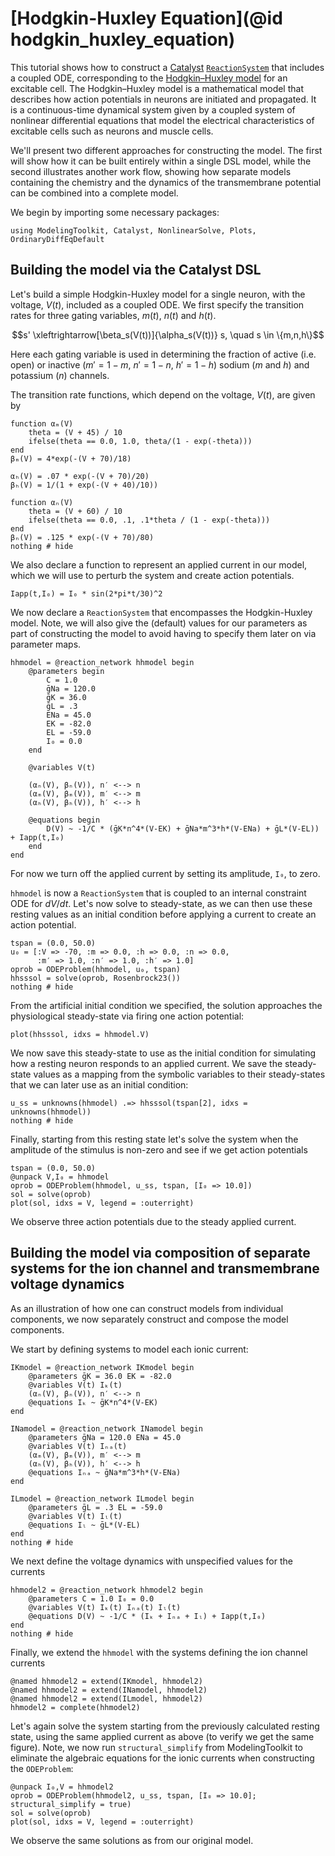 # [Hodgkin-Huxley Equation](@id hodgkin_huxley_equation)

This tutorial shows how to construct a
[Catalyst](http://docs.sciml.ai/Catalyst/stable/) [`ReactionSystem`](@ref) that
includes a coupled ODE, corresponding to the [Hodgkin–Huxley
model](https://en.wikipedia.org/wiki/Hodgkin%E2%80%93Huxley_model) for an
excitable cell. The Hodgkin–Huxley model is a mathematical model that describes
how action potentials in neurons are initiated and propagated. It is a
continuous-time dynamical system given by a coupled system of nonlinear
differential equations that model the electrical characteristics of excitable
cells such as neurons and muscle cells.

We'll present two different approaches for constructing the model. The first
will show how it can be built entirely within a single DSL model, while the
second illustrates another work flow, showing how separate models containing the
chemistry and the dynamics of the transmembrane potential can be combined into a
complete model.

We begin by importing some necessary packages:
```@example hh1
using ModelingToolkit, Catalyst, NonlinearSolve, Plots, OrdinaryDiffEqDefault
```

## Building the model via the Catalyst DSL
Let's build a simple Hodgkin-Huxley model for a single neuron, with the voltage,
$V(t)$, included as a coupled ODE. We first specify the transition rates for
three gating variables, $m(t)$, $n(t)$ and $h(t)$.

$$s' \xleftrightarrow[\beta_s(V(t))]{\alpha_s(V(t))} s, \quad s \in \{m,n,h\}$$

Here each gating variable is used in determining the fraction of active (i.e.
open) or inactive ($m' = 1 - m$, $n' = 1 -n$, $h' = 1 - h$) sodium ($m$ and $h$)
and potassium ($n$) channels.

The transition rate functions, which depend on the voltage, $V(t)$, are given by

```@example hh1
function αₘ(V)
    theta = (V + 45) / 10
    ifelse(theta == 0.0, 1.0, theta/(1 - exp(-theta)))
end
βₘ(V) = 4*exp(-(V + 70)/18)

αₕ(V) = .07 * exp(-(V + 70)/20)
βₕ(V) = 1/(1 + exp(-(V + 40)/10))

function αₙ(V)
    theta = (V + 60) / 10
    ifelse(theta == 0.0, .1, .1*theta / (1 - exp(-theta)))
end
βₙ(V) = .125 * exp(-(V + 70)/80)
nothing # hide
```

We also declare a function to represent an applied current in our model, which we
will use to perturb the system and create action potentials. 
```@example hh1
Iapp(t,I₀) = I₀ * sin(2*pi*t/30)^2
```

We now declare a `ReactionSystem` that encompasses the Hodgkin-Huxley model.
Note, we will also give the (default) values for our parameters as part of
constructing the model to avoid having to specify them later on via parameter
maps.

```@example hh1
hhmodel = @reaction_network hhmodel begin
    @parameters begin
        C = 1.0 
        ḡNa = 120.0 
        ḡK = 36.0 
        ḡL = .3 
        ENa = 45.0 
        EK = -82.0 
        EL = -59.0 
        I₀ = 0.0
    end

    @variables V(t)

    (αₙ(V), βₙ(V)), n′ <--> n
    (αₘ(V), βₘ(V)), m′ <--> m
    (αₕ(V), βₕ(V)), h′ <--> h
    
    @equations begin
        D(V) ~ -1/C * (ḡK*n^4*(V-EK) + ḡNa*m^3*h*(V-ENa) + ḡL*(V-EL)) + Iapp(t,I₀)
    end
end
```
For now we turn off the applied current by setting its amplitude, `I₀`, to zero.

`hhmodel` is now a `ReactionSystem` that is coupled to an internal constraint
ODE for $dV/dt$. Let's now solve to steady-state, as we can then use these
resting values as an initial condition before applying a current to create an
action potential.

```@example hh1
tspan = (0.0, 50.0)
u₀ = [:V => -70, :m => 0.0, :h => 0.0, :n => 0.0,
	  :m′ => 1.0, :n′ => 1.0, :h′ => 1.0]
oprob = ODEProblem(hhmodel, u₀, tspan)
hhsssol = solve(oprob, Rosenbrock23())
nothing # hide
```

From the artificial initial condition we specified, the solution approaches the
physiological steady-state via firing one action potential:

```@example hh1
plot(hhsssol, idxs = hhmodel.V)
```

We now save this steady-state to use as the initial condition for simulating how
a resting neuron responds to an applied current. We save the steady-state values
as a mapping from the symbolic variables to their steady-states that we can
later use as an initial condition:

```@example hh1
u_ss = unknowns(hhmodel) .=> hhsssol(tspan[2], idxs = unknowns(hhmodel))
nothing # hide
```

Finally, starting from this resting state let's solve the system when the
amplitude of the stimulus is non-zero and see if we get action potentials

```@example hh1
tspan = (0.0, 50.0)
@unpack V,I₀ = hhmodel
oprob = ODEProblem(hhmodel, u_ss, tspan, [I₀ => 10.0])
sol = solve(oprob)
plot(sol, idxs = V, legend = :outerright)
```

We observe three action potentials due to the steady applied current.

## Building the model via composition of separate systems for the ion channel and transmembrane voltage dynamics 

As an illustration of how one can construct models from individual components,
we now separately construct and compose the model components.

We start by defining systems to model each ionic current:
```@example hh1
IKmodel = @reaction_network IKmodel begin
    @parameters ḡK = 36.0 EK = -82.0 
    @variables V(t) Iₖ(t)
    (αₙ(V), βₙ(V)), n′ <--> n
    @equations Iₖ ~ ḡK*n^4*(V-EK)
end

INamodel = @reaction_network INamodel begin
    @parameters ḡNa = 120.0 ENa = 45.0 
    @variables V(t) Iₙₐ(t)
    (αₘ(V), βₘ(V)), m′ <--> m
    (αₕ(V), βₕ(V)), h′ <--> h
    @equations Iₙₐ ~ ḡNa*m^3*h*(V-ENa) 
end

ILmodel = @reaction_network ILmodel begin
    @parameters ḡL = .3 EL = -59.0 
    @variables V(t) Iₗ(t)
    @equations Iₗ ~ ḡL*(V-EL)
end
nothing # hide
```

We next define the voltage dynamics with unspecified values for the currents
```@example hh1
hhmodel2 = @reaction_network hhmodel2 begin
    @parameters C = 1.0 I₀ = 0.0
    @variables V(t) Iₖ(t) Iₙₐ(t) Iₗ(t)
    @equations D(V) ~ -1/C * (Iₖ + Iₙₐ + Iₗ) + Iapp(t,I₀)
end
nothing # hide
```
Finally, we extend the `hhmodel` with the systems defining the ion channel currents
```@example hh1
@named hhmodel2 = extend(IKmodel, hhmodel2)
@named hhmodel2 = extend(INamodel, hhmodel2)
@named hhmodel2 = extend(ILmodel, hhmodel2)
hhmodel2 = complete(hhmodel2)
```
Let's again solve the system starting from the previously calculated resting
state, using the same applied current as above (to verify we get the same
figure). Note, we now run `structural_simplify` from ModelingToolkit to
eliminate the algebraic equations for the ionic currents when constructing the
`ODEProblem`:

```@example hh1
@unpack I₀,V = hhmodel2
oprob = ODEProblem(hhmodel2, u_ss, tspan, [I₀ => 10.0]; structural_simplify = true)
sol = solve(oprob)
plot(sol, idxs = V, legend = :outerright)
```

We observe the same solutions as from our original model.
